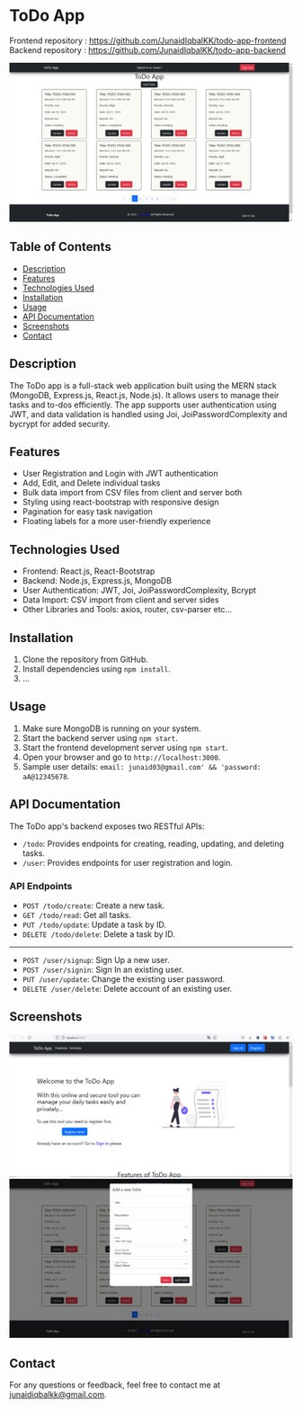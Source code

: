 # ToDo App

Frontend repository : https://github.com/JunaidIqbalKK/todo-app-frontend
Backend repository : https://github.com/JunaidIqbalKK/todo-app-backend

![Screenshot](/public/todo-0.png)

## Table of Contents

- [Description](#description)
- [Features](#features)
- [Technologies Used](#technologies-used)
- [Installation](#installation)
- [Usage](#usage)
- [API Documentation](#api-documentation)
- [Screenshots](#screenshots)
- [Contact](#contact)

## Description

The ToDo app is a full-stack web application built using the MERN stack (MongoDB, Express.js, React.js, Node.js). It allows users to manage their tasks and to-dos efficiently. The app supports user authentication using JWT, and data validation is handled using Joi, JoiPasswordComplexity and bycrypt for added security.

## Features

- User Registration and Login with JWT authentication
- Add, Edit, and Delete individual tasks
- Bulk data import from CSV files from client and server both
- Styling using react-bootstrap with responsive design
- Pagination for easy task navigation
- Floating labels for a more user-friendly experience

## Technologies Used

- Frontend: React.js, React-Bootstrap
- Backend: Node.js, Express.js, MongoDB
- User Authentication: JWT, Joi, JoiPasswordComplexity, Bcrypt
- Data Import: CSV import from client and server sides
- Other Libraries and Tools: axios, router, csv-parser etc...

## Installation

1. Clone the repository from GitHub.
2. Install dependencies using `npm install`.
3. ...

## Usage

1. Make sure MongoDB is running on your system.
2. Start the backend server using `npm start`.
3. Start the frontend development server using `npm start`.
4. Open your browser and go to `http://localhost:3000`.
5. Sample user details: `email: junaid03@gmail.com' && 'password: aA@12345678`.

## API Documentation

The ToDo app's backend exposes two RESTful APIs:

- `/todo`: Provides endpoints for creating, reading, updating, and deleting tasks.
- `/user`: Provides endpoints for user registration and login.

### API Endpoints

- `POST /todo/create`: Create a new task.
- `GET /todo/read`: Get all tasks.
- `PUT /todo/update`: Update a task by ID.
- `DELETE /todo/delete`: Delete a task by ID.

---

- `POST /user/signup`: Sign Up a new user.
- `POST /user/signin`: Sign In an existing user.
- `PUT /user/update`: Change the existing user password.
- `DELETE /user/delete`: Delete account of an existing user.

## Screenshots

![Screenshot 1](/public/todo-2.png)
![Screenshot 2](/public/todo-1.png)

## Contact

For any questions or feedback, feel free to contact me at [junaidiqbalkk@gmail.com](mailto:junaidiqbalkk@gmail.com).
